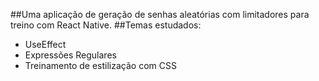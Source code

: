 ##Uma aplicação de geração de senhas aleatórias com limitadores para treino com React Native. 
##Temas estudados: 
* UseEffect
* Expressões Regulares
* Treinamento de estilização com CSS